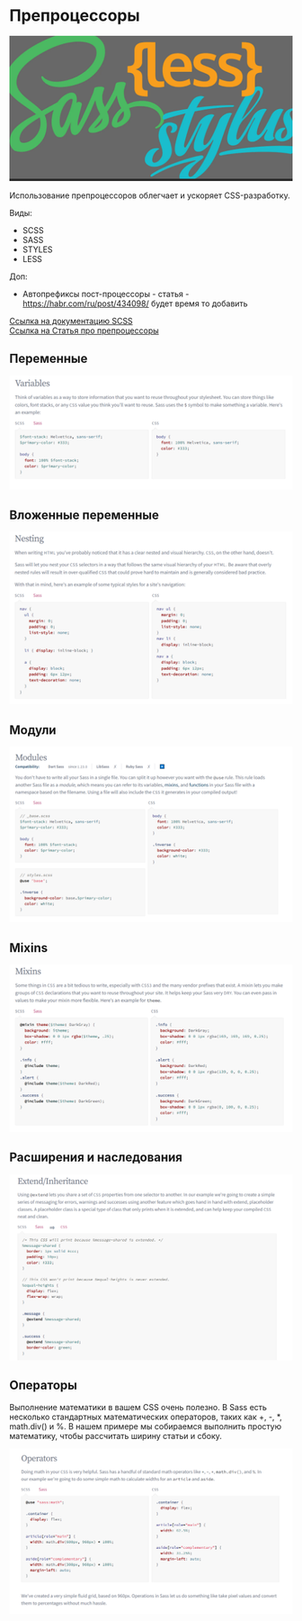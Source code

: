 # Препроцессоры 

![Alt for Imsage](../css/images/bg-1.png)

Использование препроцессоров облегчает и ускоряет CSS-разработку.

Виды: <br/>
- SCSS
- SASS
- STYLES
- LESS

Доп:
- Автопрефиксы  пост-процессоры - статья - https://habr.com/ru/post/434098/ будет время то добавить

<a href="https://sass-lang.com/guide" target="_blank">Ссылка на документацию SCSS</a> <br/>
<a href="https://thecode.media/speed-css/" target="_blank">Ссылка на Статья про препроцессоры</a> <br/>


## Переменные

![Alt for Imsage](../css/images/vars.png)

## Вложенные переменные

![Alt for Imsage](../css/images/nexin.png)

## Модули

![Alt for Imsage](../css/images/module.png)

## Mixins

![Alt for Imsage](../css/images/mixins.png)

## Расширения и наследования

![Alt for Imsage](../css/images/extends.png)

## Операторы 

Выполнение математики в вашем CSS очень полезно. 
В Sass есть несколько стандартных математических операторов, таких как +, -, *, math.div() 
и %. В нашем примере мы собираемся выполнить простую математику, 
чтобы рассчитать ширину статьи и сбоку.

![Alt for Imsage](../css/images/operators.png)
